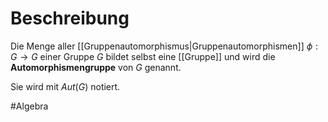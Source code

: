 # Beschreibung
Die Menge aller [[Gruppenautomorphismus|Gruppenautomorphismen]] $\phi: G \to G$ einer Gruppe $G$ bildet selbst eine [[Gruppe]] und wird die **Automorphismengruppe** von $G$ genannt.

Sie wird mit $Aut(G)$ notiert.



#Algebra 